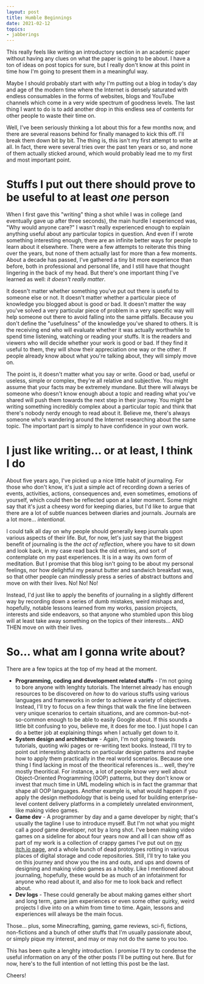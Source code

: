 ```yaml
---
layout: post
title: Humble Beginnings
date: 2021-02-12
topics:
- jabberings
--- 
```


This really feels like writing an introductory section in an academic paper without having any clues on what the paper is going to be about. I have a ton of ideas on post topics for sure, but I really don't know at this point in time how I'm going to present them in a meaningful way.

Maybe I should probably start with _why_ I'm putting out a blog in today's day and age of the modern time where the Internet is densely saturated with endless consumables in the forms of websites, blogs and YouTube channels which come in a very wide spectrum of goodness levels. The last thing I want to do is to add another drop in this endless sea of contents for other people to waste their time on. 

Well, I've been seriously thinking a lot about this for a few months now, and there are several reasons behind for finally managed to kick this off. I'll break them down bit by bit. The thing is, this isn't my first attempt to write at all. In fact, there were several tries over the past ten years or so, and none of them actually sticked around, which would probably lead me to my first and most important point.

# Stuffs I put out there should prove to be useful to at least _one_ person

When I first gave this "writing" thing a shot while I was in college (and eventually gave up after three seconds), the main hurdle I experienced was, "Why would anyone care?" I wasn't really experienced enough to explain anything useful about any particular topics in question. And even if I wrote something interesting enough, there are an infinite better ways for people to learn about it elsewhere. There were a few attempts to reiterate this thing over the years, but none of them actually last for more than a few moments. About a decade has passed, I've gathered a tiny bit more experience than before, both in professional and personal life, and I still have that thought lingering in the back of my head. But there's one important thing I've learned as well: _it doesn't really matter_.

It doesn't matter whether something you've put out there is useful to someone else or not. It doesn't matter whether a particular piece of knowledge you blogged about is good or bad. It doesn't matter the way you've solved a very particular piece of problem in a very specific way will help someone out there to avoid falling into the same pitfalls. Because you don't define the "usefulness" of the knowledge you've shared to others. It is the receiving end who will evaluate whether it was actually worthwhile to spend time listening, watching or reading your stuffs. It is the readers and viewers who will decide whether your work is good or bad. If they find it useful to them, they will show their appreciation one way or the other. If people already know about what you're talking about, they will simply move on.

The point is, it doesn't matter what you say or write. Good or bad, useful or useless, simple or complex, they're all relative and subjective. You might assume that your facts may be extremely mundane. But there will always be someone who doesn't know enough about a topic and reading what you've shared will push them towards the next step in their journey. You might be writing something incredibly complex about a particular topic and think that there's nobody nerdy enough to read about it. Believe me, there's always someone who's wandering around the Internet researching about the same topic. The important part is simply to have confidence in your own work. 

# I just like writing... or at least, I think I do

About five years ago, I've picked up a nice little habit of journaling. For those who don't know, it's just a simple act of recording down a series of events, activities, actions, consequences and, even sometimes, emotions of yourself, which could then be reflected upon at a later moment. Some might say that it's just a cheesy word for keeping diaries, but I'd like to argue that there are a lot of subtle nuances between diaries and journals. Journals are a lot more... _intentional_.

I could talk all day on why people should generally keep journals upon various aspects of their life. But, for now, let's just say that the biggest benefit of journaling is the _the act of reflection_, where you have to sit down and look back, in my case read back the old entries, and sort of contemplate on my past experiences. It is in a way its own form of meditation. But I promise that this blog isn't going to be about my personal feelings, nor how delightful my peanut butter and sandwich breakfast was, so that other people can mindlessly press a series of abstract buttons and move on with their lives. No! No! No! 

Instead, I'd just like to apply the benefits of journaling in a slightly different way by recording down a series of dumb mistakes, weird mishaps and, hopefully, notable lessons learned from my works, passion projects, interests and side endeavors, so that anyone who stumbled upon this blog will at least take away something on the topics of their interests... AND THEN move on with their lives.

# So... what am I gonna write about? 

There are a few topics at the top of my head at the moment. 

- **Programming, coding and development related stuffs** - I'm not going to bore anyone with lenghty tutorials. The Internet already has enough resources to be discovered on _how_ to do various stuffs using various languages and frameworks in order to achieve a variety of objectives. Instead, I'll try to focus on a few things that walk the fine line between very unique scenarios to certain situations, and are common-but-not-so-common enough to be able to easily Google about. If this sounds a little bit confusing to you, believe me, it does for me too. I just hope I can do a better job at explaining things when I actually get down to it.
- **System design and architecture** - Again, I'm not going towards tutorials, quoting wiki pages or re-writing text books. Instead, I'll try to point out interesting abstracts on particular design patterns and maybe how to apply them practically in the real world scenarios. Because one thing I find lacking in most of the theoritical references is... well, they're mostly theoritical. For instance, a lot of people know very well about Object-Oriented Programming (OOP) patterns, but they don't know or invest that much time in UML modeling which is in fact the grammar that shape all OOP languages. Another example is, what would happen if you apply the design methodology that is being used for building enterprise-level content delivery platforms in a completely unrelated environment, like making video games. 
- **Game dev** - A programmer by day and a game developer by night; that's usually the tagline I use to introduce myself. But I'm not what you might call a _good_ game developer, not by a long shot. I've been making video games on a sideline for about four years now and all I can show off as part of my work is a collection of crappy games I've put out on [my itch.io page][icemojo-itch-page], and a whole bunch of dead prototypes rotting in various places of digital storage and code repositories. Still, I'll try to take you on this journey and show you the ins and outs, and ups and downs of designing and making video games as a hobby. Like I mentioned about journaling, hopefully, these would be as much of an infotainment for anyone who read about it, and also  for me to look back and reflect about.
- **Dev logs** - These could generally be about making games either short and long term, game jam experiences or even some other quirky, weird projects I dive into on a whim from time to time. Again, lessons and experiences will always be the main focus. 

Those... plus, some Minecrafting, gaming, game reviews, sci-fi, fictions, non-fictions and a bunch of other stuffs that I'm usually passionate about, or simply pique my interest, and may or may not do the same to you too.

This has been quite a lenghty introduction. I promise I'll _try_ to condense the useful information on any of the other posts I'll be putting out here. But for now, here's to the full intention of not letting this post be the last.

Cheers!

[icemojo-itch-page]: https://icemojo.itch.io/ 
